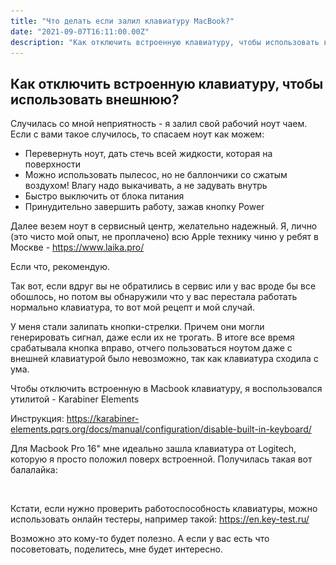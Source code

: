 ```yaml
---
title: "Что делать если залил клавиатуру MacBook?"
date: "2021-09-07T16:11:00.00Z"
description: "Как отключить встроенную клавиатуру, чтобы использовать внешнюю? Случилась со мной неприятность - я залил свой рабочий ноут чаем"
---
```


<h2 id="-">Как отключить встроенную клавиатуру, чтобы использовать внешнюю?</h2><p>Случилась со мной неприятность - я залил свой рабочий ноут чаем. Если с вами такое случилось, то спасаем ноут как можем:</p><ul><li>Перевернуть ноут, дать стечь всей жидкости, которая на поверхности</li><li>Можно использовать пылесос, но не баллончики со сжатым воздухом! Влагу надо выкачивать, а не задувать внутрь</li><li>Быстро выключить от блока питания</li><li>Принудительно завершить работу, зажав кнопку Power</li></ul><p>Далее везем ноут в сервисный центр, желательно надежный. Я, лично (это чисто мой опыт, не проплачено) всю Apple технику чиню у ребят в Москве - <a href="https://www.laika.pro/">https://www.laika.pro/</a></p><p>Если что, рекомендую.</p><p>Так вот, если вдруг вы не обратились в сервис или у вас вроде бы все обошлось, но потом вы обнаружили что у вас перестала работать нормально клавиатура, то вот мой рецепт и мой случай.</p><p>У меня стали залипать кнопки-стрелки. Причем они могли генерировать сигнал, даже если их не трогать. В итоге все время срабатывала кнопка вправо, отчего пользоваться ноутом даже с внешней клавиатурой было невозможно, так как клавиатура сходила с ума.</p><p>Чтобы отключить встроенную в Macbook клавиатуру, я воспользовался утилитой - Karabiner Elements</p><p>Инструкция: <a href="https://karabiner-elements.pqrs.org/docs/manual/configuration/disable-built-in-keyboard/">https://karabiner-elements.pqrs.org/docs/manual/configuration/disable-built-in-keyboard/</a></p><p>Для Macbook Pro 16" мне идеально зашла клавиатура от Logitech, которую я просто положил поверх встроенной. Получилась такая вот балалайка:</p><figure class="kg-card kg-image-card"><img src="/content/images/2021/09/IMG_5130.jpg" class="kg-image" alt srcset="/content/images/size/w600/2021/09/IMG_5130.jpg 600w, /content/images/size/w1000/2021/09/IMG_5130.jpg 1000w, /content/images/size/w1600/2021/09/IMG_5130.jpg 1600w, /content/images/size/w2400/2021/09/IMG_5130.jpg 2400w" sizes="(min-width: 720px) 720px"></figure><p>Кстати, если нужно проверить работоспособность клавиатуры, можно использовать онлайн тестеры, например такой: <a href="https://en.key-test.ru/">https://en.key-test.ru/</a></p><p>Возможно это кому-то будет полезно. А если у вас есть что посоветовать, поделитесь, мне будет интересно.</p>

